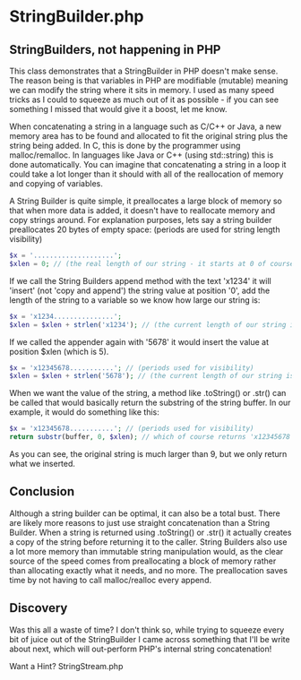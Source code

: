 # StringBuilder.php
<h2>StringBuilders, not happening in PHP</h2>

This class demonstrates that a StringBuilder in PHP doesn't make sense. The 
reason being is that variables in PHP are modifiable (mutable) meaning we can 
modify the string where it sits in memory. I used as many speed tricks as I 
could to squeeze as much out of it as possible - if you can see something I 
missed that would give it a boost, let me know.

When concatenating a string in a language such as C/C++ or Java, a new memory 
area has to be found and allocated to fit the original string plus the string 
being added. In C, this is done by the programmer using malloc/remalloc. In 
languages like Java or C++ (using std::string) this is done automatically. You 
can imagine that concatenating a string in a loop it could take a lot longer 
than it should with all of the reallocation of memory and copying of variables.

A String Builder is quite simple, it preallocates a large block of memory so 
that when more data is added, it doesn't have to reallocate memory and copy 
strings around. For explanation purposes, lets say a string builder preallocates 
20 bytes of empty space: (periods are used for string length visibility)

```php
$x = '....................'; 
$xlen = 0; // (the real length of our string - it starts at 0 of course)
```

If we call the String Builders append method with the text 'x1234' it will 
'insert' (not 'copy and append') the string value at position '0', add the 
length of the string to a variable so we know how large our string is:

```php
$x = 'x1234...............';
$xlen = $xlen + strlen('x1234'); // (the current length of our string is now 5)
```

If we called the appender again with '5678' it would insert the value at 
position $xlen (which is 5). 

```php
$x = 'x12345678...........'; // (periods used for visibility)
$xlen = $xlen + strlen('5678'); // (the current length of our string is now 9)
```

When we want the value of the string, a method like .toString() or .str() 
can be called that would basically return the substring of the string buffer. In
our example, it would do something like this: 

```php
$x = 'x12345678...........'; // (periods used for visibility)
return substr(buffer, 0, $xlen); // which of course returns 'x12345678'. 
```

As you can see, the original string is much larger than 9, but we only return
what we inserted.

<h2>Conclusion</h2>
Although a string builder can be optimal, it can also be a total bust. There are 
likely more reasons to just use straight concatenation than a String Builder. 
When a string is returned using .toString() or .str() it actually creates a copy
of the string before returning it to the caller. String Builders also use a lot 
more memory than immutable string manipulation would, as the clear source of the 
speed comes from preallocating a block of memory rather than allocating exactly
what it needs, and no more. The preallocation saves time by not having to call 
malloc/realloc every append.

<h2>Discovery</h2>
Was this all a waste of time? I don't think so, while trying to squeeze every 
bit of juice out of the StringBuilder I came across something that I'll be write
about next, which will out-perform PHP's internal string concatenation! 

Want a Hint? 
StringStream.php